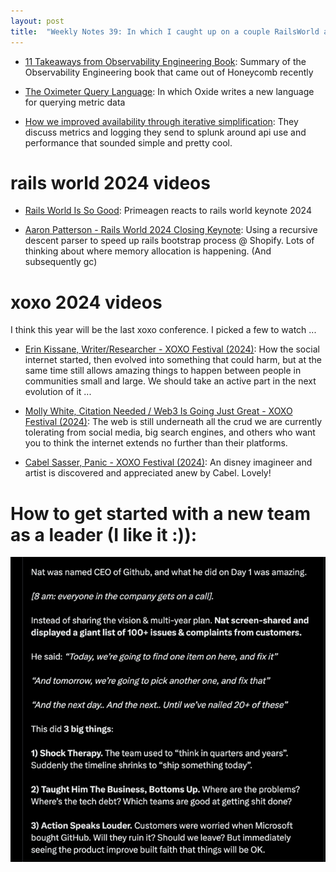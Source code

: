 ```yaml
---
layout: post
title:  "Weekly Notes 39: In which I caught up on a couple RailsWorld and XOXO 2024 videos (Aaron's, Erin's and Cabel's were especially great but really I liked them all!)"
---
```


* [11 Takeaways from Observability Engineering Book](https://continuousimprovement.medium.com/11-takeaways-from-observability-engineering-book-a572b3d89730): Summary of the Observability Engineering book that came out of Honeycomb recently

* [The Oximeter Query Language](https://rfd.shared.oxide.computer/rfd/0463): In which Oxide writes a new language for querying metric data

* [How we improved availability through iterative simplification](https://github.blog/engineering/engineering-principles/how-we-improved-availability-through-iterative-simplification/): They discuss metrics and logging they send to splunk around api use and performance that sounded simple and pretty cool.

# rails world 2024 videos

* [Rails World Is So Good](https://www.youtube.com/watch?v=Z9uMPYB74o0): Primeagen reacts to rails world keynote 2024

* [Aaron Patterson - Rails World 2024 Closing Keynote](https://www.youtube.com/watch?v=ZE6F3drGhA8): Using a recursive descent parser to speed up rails bootstrap process @ Shopify. Lots of thinking about where memory allocation is happening. (And subsequently gc)

# xoxo 2024 videos

I think this year will be the last xoxo conference. I picked a few to watch ...

* [Erin Kissane, Writer/Researcher - XOXO Festival (2024)](https://www.youtube.com/watch?v=0FwM8HdOY-A): How the social internet started, then evolved into something that could harm, but at the same time still allows amazing things to happen between people in communities small and large. We should take an active part in the next evolution of it ...

* [Molly White, Citation Needed / Web3 Is Going Just Great - XOXO Festival (2024)](https://www.youtube.com/watch?v=MTaeVVAvk-c): The web is still underneath all the crud we are currently tolerating from social media, big search engines, and others who want you to think the internet extends no further than their platforms.

* [Cabel Sasser, Panic - XOXO Festival (2024)](https://www.youtube.com/watch?v=Df_K7pIsfvg): An disney imagineer and artist is discovered and appreciated anew by Cabel. Lovely!

# How to get started with a new team as a leader (I like it :)):

![Broken shelf approach](/assets/2024/broken_shelf_approach_ceo.png)
